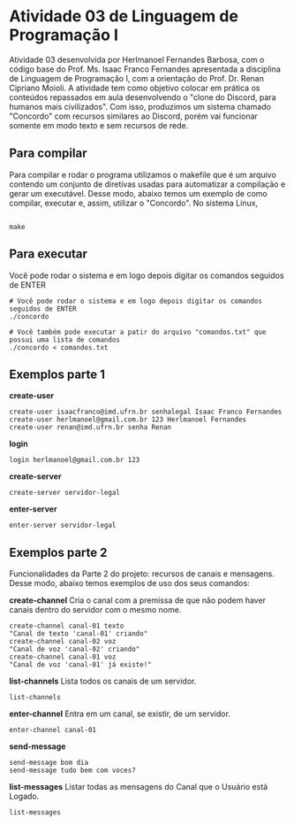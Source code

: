 # Atividade 03 de Linguagem de Programação I

Atividade 03 desenvolvida por Herlmanoel Fernandes Barbosa, com o código base do Prof. Ms. Isaac Franco Fernandes apresentada a disciplina de Linguagem de Programação I, com a orientação do Prof. Dr. Renan Cipriano Moioli. A atividade tem como objetivo colocar em prática os conteúdos repassados em aula desenvolvendo o "clone do Discord, para humanos mais civilizados". Com isso, produzimos um sistema chamado "Concordo" com recursos similares ao Discord, porém vai funcionar somente em modo texto e sem recursos de rede.

## Para compilar
Para compilar e rodar o programa utilizamos o makefile que é um arquivo contendo um conjunto de diretivas usadas para automatizar a compilação e gerar um executável. Desse modo, abaixo temos um exemplo de como compilar, executar e, assim, utilizar o "Concordo". No sistema Linux,

  

```console

make

```

  
## Para executar

Você pode rodar o sistema e em logo depois digitar os comandos seguidos de ENTER

```console
# Você pode rodar o sistema e em logo depois digitar os comandos seguidos de ENTER
./concordo

# Você também pode executar a patir do arquivo "comandos.txt" que possui uma lista de comandos
./concordo < comandos.txt
```

## Exemplos parte 1
**create-user**
```console
create-user isaacfranco@imd.ufrn.br senhalegal Isaac Franco Fernandes
create-user herlmanoel@gmail.com.br 123 Herlmanoel Fernandes
create-user renan@imd.ufrn.br senha Renan
```

**login**
```console
login herlmanoel@gmail.com.br 123
```

**create-server**
```console
create-server servidor-legal
```

**enter-server**
```console
enter-server servidor-legal
```

## Exemplos parte 2
Funcionalidades da Parte 2 do projeto: recursos de
canais e mensagens. Desse modo, abaixo temos exemplos de uso dos seus comandos:

**create-channel**
Cria o canal com a premissa de que não podem haver canais dentro do servidor com o mesmo nome.
```console
create-channel canal-01 texto
"Canal de texto 'canal-01' criando"
create-channel canal-02 voz
"Canal de voz 'canal-02' criando"
create-channel canal-01 voz
"Canal de voz 'canal-01' já existe!"
```

**list-channels**
Lista todos os canais de um servidor.
```console
list-channels
```

**enter-channel**
Entra em um canal, se existir, de um servidor.
```console
enter-channel canal-01
```

**send-message**
```console
send-message bom dia
send-message tudo bem com voces?
```

**list-messages**
Listar todas as mensagens do Canal que o Usuário está Logado.
```console
list-messages
```